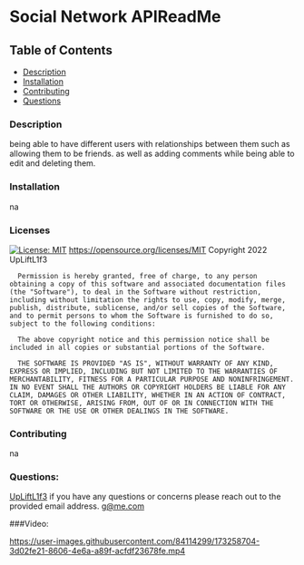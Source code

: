 # Social Network APIReadMe

## Table of Contents

- [Description](#Description)
- [Installation](#Installation)
- [Contributing](#Contributing)
- [Questions](#Questions)

### Description

being able to have different users with relationships between them such as allowing them to be friends. as well as adding comments while being able to edit and deleting them.

### Installation

na

### Licenses

[![License: MIT](https://img.shields.io/badge/License-MIT-yellow.svg)](https://opensource.org/licenses/MIT)
https://opensource.org/licenses/MIT
Copyright 2022 UpLiftL1f3

      Permission is hereby granted, free of charge, to any person obtaining a copy of this software and associated documentation files (the "Software"), to deal in the Software without restriction, including without limitation the rights to use, copy, modify, merge, publish, distribute, sublicense, and/or sell copies of the Software, and to permit persons to whom the Software is furnished to do so, subject to the following conditions:

      The above copyright notice and this permission notice shall be included in all copies or substantial portions of the Software.

      THE SOFTWARE IS PROVIDED "AS IS", WITHOUT WARRANTY OF ANY KIND, EXPRESS OR IMPLIED, INCLUDING BUT NOT LIMITED TO THE WARRANTIES OF MERCHANTABILITY, FITNESS FOR A PARTICULAR PURPOSE AND NONINFRINGEMENT. IN NO EVENT SHALL THE AUTHORS OR COPYRIGHT HOLDERS BE LIABLE FOR ANY CLAIM, DAMAGES OR OTHER LIABILITY, WHETHER IN AN ACTION OF CONTRACT, TORT OR OTHERWISE, ARISING FROM, OUT OF OR IN CONNECTION WITH THE SOFTWARE OR THE USE OR OTHER DEALINGS IN THE SOFTWARE.

### Contributing

na

### Questions:

[ UpLiftL1f3](https://github.com/UpLiftL1f3/Social-Network-API)
if you have any questions or concerns please reach out to the provided email address.
g@me.com

###Video: 

https://user-images.githubusercontent.com/84114299/173258704-3d02fe21-8606-4e6a-a89f-acfdf23678fe.mp4



